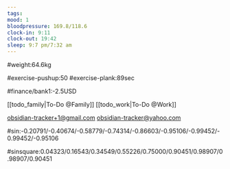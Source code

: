 ```yaml
---
tags: 
mood: 1
bloodpressure: 169.8/118.6
clock-in: 9:11
clock-out: 19:42
sleep: 9:7 pm/7:32 am
---
```


#weight:64.6kg

#exercise-pushup:50
#exercise-plank:89sec




#finance/bank1:-2.5USD

[[todo_family|To-Do @Family]]
[[todo_work|To-Do @Work]]

obsidian-tracker+1@gmail.com
obsidian-tracker@yahoo.com


#sin:-0.20791/-0.40674/-0.58779/-0.74314/-0.86603/-0.95106/-0.99452/-0.99452/-0.95106

#sinsquare:0.04323/0.16543/0.34549/0.55226/0.75000/0.90451/0.98907/0.98907/0.90451

